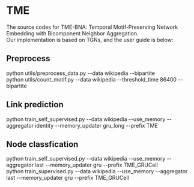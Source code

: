 # TME
The source codes for TME-BNA: Temporal Motif-Preserving Network Embedding with Bicomponent Neighbor Aggregation.  
Our implementation is based on TGNs, and the user guide is below:
## Preprocess
python utils/preprocess_data.py --data wikipedia --bipartite  
python utils/count_motif.py --data wikipedia --threshold_time 86400 --bipartite
## Link prediction
python train_self_supervised.py --data wikipedia --use_memory --aggregator identity --memory_updater gru_long --prefix TME
## Node classfication
python train_self_supervised.py --data wikipedia --use_memory --aggregator last --memory_updater gru --prefix TME_GRUCell  
python train_supervised.py --data wikipedia --use_memory --aggregator last --memory_updater gru --prefix TME_GRUCell
